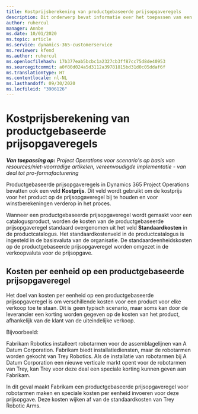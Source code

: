 ```yaml
---
title: Kostprijsberekening van productgebaseerde prijsopgaveregels
description: Dit onderwerp bevat informatie over het toepassen van een kostprijs op een productgebaseerde prijsopgaveregel.
author: ruhercul
manager: Annbe
ms.date: 10/01/2020
ms.topic: article
ms.service: dynamics-365-customerservice
ms.reviewer: kfend
ms.author: ruhercul
ms.openlocfilehash: 17b377eab5bcbc1a2327cb3ff87cc75d8de40953
ms.sourcegitcommit: a0f80d024a5d3112a39781815bd31d0c05ddaf6f
ms.translationtype: HT
ms.contentlocale: nl-NL
ms.lasthandoff: 09/30/2020
ms.locfileid: "3906126"
---
```

# <a name="costing-product-based-quote-lines"></a>Kostprijsberekening van productgebaseerde prijsopgaveregels

_**Van toepassing op:** Project Operations voor scenario's op basis van resources/niet-voorradige artikelen, vereenvoudigde implementatie - van deal tot pro-formafacturering_


Productgebaseerde prijsopgaveregels in Dynamics 365 Project Operations bevatten ook een veld **Kostprijs**. Dit veld wordt gebruikt om de kostprijs voor het product op de prijsopgaveregel bij te houden en voor winstberekeningen verderop in het proces.

Wanneer een productgebaseerde prijsopgaveregel wordt gemaakt voor een catalogusproduct, worden de kosten van de productgebaseerde prijsopgaveregel standaard overgenomen uit het veld **Standaardkosten** in de productcatalogus. Het standaardkostenveld in de productcatalogus is ingesteld in de basisvaluta van de organisatie. De standaardeenheidskosten op de productgebaseerde prijsopgaveregel worden omgezet in de verkoopvaluta voor de prijsopgave.

## <a name="unit-cost-on-a-product-based-quote-line"></a>Kosten per eenheid op een productgebaseerde prijsopgaveregel

Het doel van kosten per eenheid op een productgebaseerde prijsopgaveregel is om verschillende kosten voor een product voor elke verkoop toe te staan. Dit is geen typisch scenario, maar soms kan door de leverancier een korting worden gegeven op de kosten van het product, afhankelijk van de klant van de uiteindelijke verkoop.

Bijvoorbeeld:

Fabrikam Robotics installeert robotarmen voor de assemblagelijnen van A Datum Corporation. Fabrikam biedt installatiediensten, maar de robotarmen worden gekocht van Trey Robotics. Als de installatie van robotarmen bij A Datum Corporation een nieuwe verticale markt opent voor de robotarmen van Trey, kan Trey voor deze deal een speciale korting kunnen geven aan Fabrikam.

In dit geval maakt Fabrikam een productgebaseerde prijsopgaveregel voor robotarmen maken en speciale kosten per eenheid invoeren voor deze prijsopgave. Deze kosten wijken af van de standaardkosten van Trey Robotic Arms.
